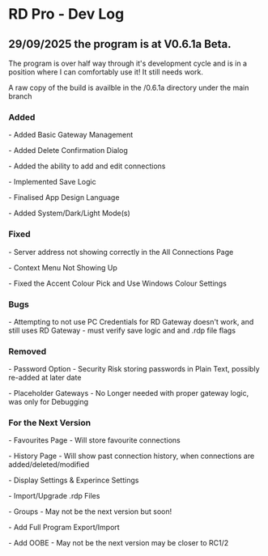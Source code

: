 <h1>RD Pro - Dev Log</h1>
<h2>29/09/2025 the program is at V0.6.1a Beta.</h2>
<p>The program is over half way through it's development cycle and is in a position where I can comfortably use it! It still needs work.</p>
<p>A raw copy of the build is availble in the /0.6.1a directory under the main branch</p>
<h3>Added</h3>
<p>- Added Basic Gateway Management</p>
<p>- Added Delete Confirmation Dialog</p>
<p>- Added the ability to add and edit connections</p>
<p>- Implemented Save Logic</p>
<p>- Finalised App Design Language</p>
<p>- Added System/Dark/Light Mode(s)</p>
<h3>Fixed</h3>
<p>- Server address not showing correctly in the All Connections Page</p>
<p>- Context Menu Not Showing Up</p>
<p>- Fixed the Accent Colour Pick and Use Windows Colour Settings</p>
<h3>Bugs</h3>
<p>- Attempting to not use PC Credentials for RD Gateway doesn't work, and still uses RD Gateway - must verify save logic and and .rdp file flags</p>
<h3>Removed</h3>
<p>- Password Option - Security Risk storing passwords in Plain Text, possibly re-added at later date</p>
<p>- Placeholder Gateways - No Longer needed with proper gateway logic, was only for Debugging</p>
<h3>For the Next Version</h3>
<p>- Favourites Page - Will store favourite connections</p>
<p>- History Page - Will show past connection history, when connections are added/deleted/modified</p>
<p>- Display Settings & Experince Settings</p>
<p>- Import/Upgrade .rdp Files</p>
<p>- Groups - May not be the next version but soon!</p>
<p>- Add Full Program Export/Import</p>
<p>- Add OOBE - May not be the next version may be closer to RC1/2</p>
